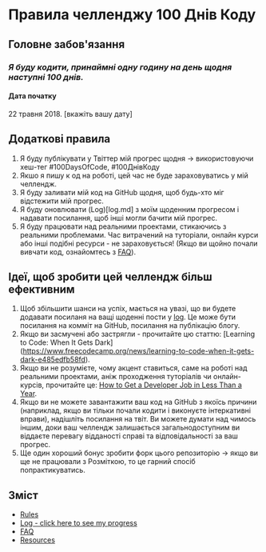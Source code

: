 # Правила челленджу 100 Днів Коду

## Головне забов'язання
### *Я буду кодити, принаймні одну годину на день щодня наступні 100 днів.*

#### Дата початку
22 травня 2018. [вкажіть вашу дату]

## Додаткові правила
1. Я буду публікувати у Твіттер мій прогрес щодня -> використовуючи хеш-тег #100DaysOfCode, #100ДнівКоду
2. Якшо я пишу к од на роботі, цей час не буде зараховуватись у мій челлендж.
3. Я буду заливати мій код на GitHub щодня, щоб будь-хто міг відстежити мій прогрес.
4. Я буду оновлювати (Log)[log.md] з моїм щоденним прогресом і надавати посилання, щоб інші могли бачити мій прогрес.
5. Я буду працювати над реальними проектами, стикаючись з реальними проблемами. Час витрачений на туторіали, онлайн курси або інші подібні ресурси - не зараховується! (Якщо ви щойно почали вивчати код, ознайомтесь з [FAQ](FAQ.md)).

## Ідеї, щоб зробити цей челлендж більш ефективним
1. Щоб збільшити шанси на успіх, мається на увазі, що ви будете додавати посиланя на ващі щоденні пости у [log](log.md). Це може бути посилання на комміт на GitHub, посилання на публікацію блогу.
2. Якщо ви засмучені або застрягли - прочитайте цю статтю: [Learning to Code: When It Gets Dark]
(https://www.freecodecamp.org/news/learning-to-code-when-it-gets-dark-e485edfb58fd).
3. Якщо ви не розумієте, чому акцент ставиться, саме на роботі над реальними проектами, аніж проходження туторіалів чи онлайн-курсів, прочитайте це: [How to Get a Developer Job in Less Than a Year](https://www.freecodecamp.org/news/how-to-get-a-developer-job-in-less-than-a-year-c27bbfe71645).
4. Якщо ви не можете завантажити ваш код на GitHub з якоїсь причини (наприклад, якщо ви тільки почали кодити і виконуєте інтеркативні вправи), надішліть посилання на твіт. Ви можете думати над чимось іншим, доки ваш челлендж залишається загальнодоступним ви віддаєте перевагу відданості справі та відповідальності за ваш прогрес.
5. Ще один хороший бонус зробити форк цього репозиторію -> якщо ви ще не працювали з Розміткою, то це гарний спосіб попрактикуватись.

## Зміст
* [Rules](rules.md)
* [Log - click here to see my progress](log.md)
* [FAQ](FAQ.md)
* [Resources](resources.md)
